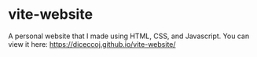 # vite-website
A personal website that I made using HTML, CSS, and Javascript. You can view it here: https://diceccoj.github.io/vite-website/
